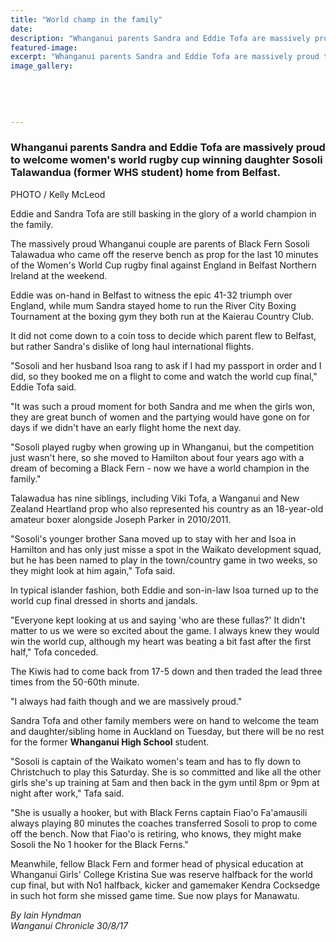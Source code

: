 ```yaml
---
title: "World champ in the family"
date: 
description: "Whanganui parents Sandra and Eddie Tofa are massively proud to welcome women's world rugby cup winning daughter Sosoli Talawandua..."
featured-image: 
excerpt: "Whanganui parents Sandra and Eddie Tofa are massively proud to welcome women's world rugby cup winning daughter Sosoli Talawandua (former WHS student) home from Belfast."
image_gallery:
	
	
	
	
	
---
```


<h3><span><strong>Whanganui parents Sandra and Eddie Tofa are massively proud to welcome women's world rugby cup winning daughter Sosoli Talawandua (former WHS student) home from Belfast.</strong></span></h3>
<p><span>PHOTO / Kelly McLeod</span></p>
<p class="element element-paragraph">Eddie and Sandra Tofa are still basking in the glory of a world champion in the family.</p>
<p class="element element-paragraph">The massively proud Whanganui couple are parents of Black Fern Sosoli Talawadua who came off the reserve bench as prop for the last 10 minutes of the Women's World Cup rugby final against England in Belfast Northern Ireland at the weekend.</p>
<p class="element element-paragraph">Eddie was on-hand in Belfast to witness the epic 41-32 triumph over England, while mum Sandra stayed home to run the River City Boxing Tournament at the boxing gym they both run at the Kaierau Country Club.</p>
<p class="element element-paragraph">It did not come down to a coin toss to decide which parent flew to Belfast, but rather Sandra's dislike of long haul international flights.</p>
<p class="element element-paragraph">"Sosoli and her husband Isoa rang to ask if I had my passport in order and I did, so they booked me on a flight to come and watch the world cup final," Eddie Tofa said.</p>
<p class="element element-paragraph">"It was such a proud moment for both Sandra and me when the girls won, they are great bunch of women and the partying would have gone on for days if we didn't have an early flight home the next day.</p>
<p class="element element-paragraph">"Sosoli played rugby when growing up in Whanganui, but the competition just wasn't here, so she moved to Hamilton about four years ago with a dream of becoming a Black Fern - now we have a world champion in the family."</p>
<p class="element element-paragraph">Talawadua has nine siblings, including Viki Tofa, a Wanganui and New Zealand Heartland prop who also represented his country as an 18-year-old amateur boxer alongside Joseph Parker in 2010/2011.</p>
<p class="element element-paragraph">"Sosoli's younger brother Sana moved up to stay with her and Isoa in Hamilton and has only just misse a spot in the Waikato development squad, but he has been named to play in the town/country game in two weeks, so they might look at him again," Tofa said.</p>
<p class="element element-paragraph">In typical islander fashion, both Eddie and son-in-law Isoa turned up to the world cup final dressed in shorts and jandals.</p>
<p class="element element-paragraph">"Everyone kept looking at us and saying 'who are these fullas?' It didn't matter to us we were so excited about the game. I always knew they would win the world cup, although my heart was beating a bit fast after the first half," Tofa conceded.</p>
<p class="element element-paragraph">The Kiwis had to come back from 17-5 down and then traded the lead three times from the 50-60th minute.</p>
<p class="element element-paragraph">"I always had faith though and we are massively proud."</p>
<p class="element element-paragraph">Sandra Tofa and other family members were on hand to welcome the team and daughter/sibling home in Auckland on Tuesday, but there will be no rest for the former <strong>Whanganui High School</strong> student.</p>
<p class="element element-paragraph">"Sosoli is captain of the Waikato women's team and has to fly down to Christchuch to play this Saturday. She is so committed and like all the other girls she's up training at 5am and then back in the gym until 8pm or 9pm at night after work," Tafa said.</p>
<p class="element element-paragraph">"She is usually a hooker, but with Black Ferns captain Fiao'o Fa'amausili always playing 80 minutes the coaches transferred Sosoli to prop to come off the bench. Now that Fiao'o is retiring, who knows, they might make Sosoli the No 1 hooker for the Black Ferns."</p>
<p class="element element-paragraph">Meanwhile, fellow Black Fern and former head of physical education at Whanganui Girls' College Kristina Sue was reserve halfback for the world cup final, but with No1 halfback, kicker and gamemaker Kendra Cocksedge in such hot form she missed game time. Sue now plays for Manawatu.</p>
<p class="element element-paragraph"><em>By Iain Hyndman</em><br /><em>Wanganui Chronicle 30/8/17</em></p>

